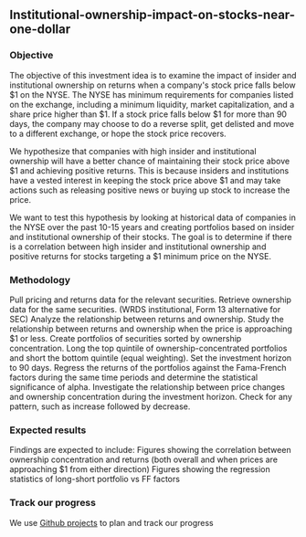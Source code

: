 ## Institutional-ownership-impact-on-stocks-near-one-dollar

### Objective
The objective of this investment idea is to examine the impact of insider and institutional ownership on returns when a company's stock price falls below $1 on the NYSE. The NYSE has minimum requirements for companies listed on the exchange, including a minimum liquidity, market capitalization, and a share price higher than $1. If a stock price falls below $1 for more than 90 days, the company may choose to do a reverse split, get delisted and move to a different exchange, or hope the stock price recovers.

We hypothesize that companies with high insider and institutional ownership will have a better chance of maintaining their stock price above $1 and achieving positive returns. This is because insiders and institutions have a vested interest in keeping the stock price above $1 and may take actions such as releasing positive news or buying up stock to increase the price.

We want to test this hypothesis by looking at historical data of companies in the NYSE over the past 10-15 years and creating portfolios based on insider and institutional ownership of their stocks. The goal is to determine if there is a correlation between high insider and institutional ownership and positive returns for stocks targeting a $1 minimum price on the NYSE.

### Methodology
Pull pricing and returns data for the relevant securities.
Retrieve ownership data for the same securities. (WRDS institutional, Form 13 alternative for SEC)
Analyze the relationship between returns and ownership.
Study the relationship between returns and ownership when the price is approaching $1 or less.
Create portfolios of securities sorted by ownership concentration.
Long the top quintile of ownership-concentrated portfolios and short the bottom quintile (equal weighting).
Set the investment horizon to 90 days.
Regress the returns of the portfolios against the Fama-French factors during the same time periods and determine the statistical significance of alpha.
Investigate the relationship between price changes and ownership concentration during the investment horizon. Check for any pattern, such as increase followed by decrease.

### Expected results
Findings are expected to include:
Figures showing the correlation between ownership concentration and returns (both overall and when prices are approaching $1 from either direction)
Figures showing the regression statistics of long-short portfolio vs FF factors

### Track our progress
We use [Github projects](https://github.com/AmritSd/Institutional-ownership-impact-on-stocks-near-one-dollar/projects) to plan and track our progress
